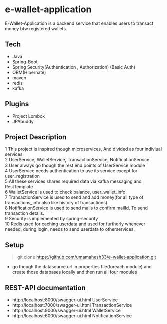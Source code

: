 # e-wallet-application

E-Wallet-Application is a backend service that enables users to transact money btw registered wallets.

## Tech
- Java
- Spring-Boot
- Spring Security(Authentication , Authorization) (Basic Auth)
- ORM(Hibernate)
- maven
- redis
- kafka

## Plugins
- Project Lombok
- JPAbuddy

## Project Description
1 This project is inspired though microservices, And divided as four indiviual services <br>
2 UserService, WalletService, TransactionService, NotificationService <br>
3 User always go though the rest end points of UserService module <br>
4 UserService needs authentication to use its service except for user_registration<br>
5 All these services shares required data via kafka messaging and RestTemplate<br>
6 WalletService is used to check balance, user_wallet_info<br>
7 TransactionService is used to send and add money(for all type of transactions_info also like history of transactions)<br>
8 NotificationService is used to send mails to confirm mailId, To send transaction details.<br>
9 Security is implemented by spring-security<br>
10 Redis used for caching userdata and used for furtherly whenever needed, during login, needs to send userdata to otherservices.

## Setup
>git clone https://github.com/umamahesh33/e-wallet-application.git
- go though the datasource.url in properties file(foreach module) and create those databases locally and then run all four modules

## REST-API documentation
- http://localhost:8000/swagger-ui.html  UserService
- http://localhost:7000/swagger-ui.html  TransactionService
- http://localhost:9000/swagger-ui.html  WalletService
- http://localhost:6000/swagger-ui.html  NotificationService

